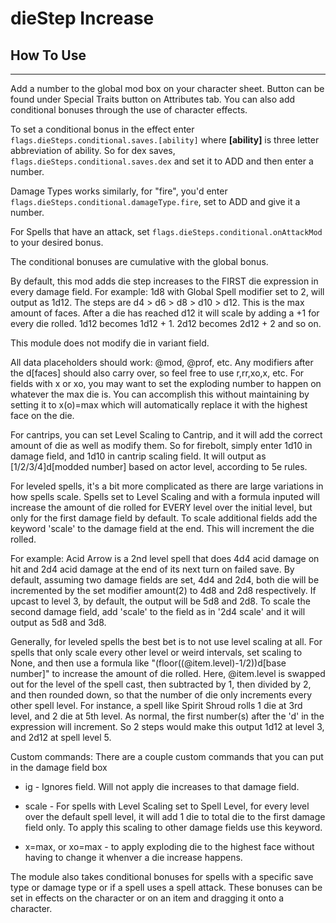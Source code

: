 # dieStep Increase


## How To Use
---
Add a number to the global mod box on your character sheet. Button can be found under Special Traits button on Attributes tab. You can also add conditional bonuses through the use of character effects.

To set a conditional bonus in the effect enter `flags.dieSteps.conditional.saves.[ability]` where **\[ability\]** is three letter abbreviation of ability. So for dex saves, `flags.dieSteps.conditional.saves.dex` and set it to ADD and then enter a number.

Damage Types works similarly, for "fire", you'd enter `flags.dieSteps.conditional.damageType.fire`, set to ADD and give it a number.

For Spells that have an attack, set `flags.dieSteps.conditional.onAttackMod` to your desired bonus.

The conditional bonuses are cumulative with the global bonus.

By default, this mod adds die step increases to the FIRST die expression in every damage field.
For example: 1d8 with Global Spell modifier set to 2, will output as 1d12. The steps are d4 > d6 > d8 > d10 > d12. This is the max amount of faces. After a die has reached d12 it will scale by adding a +1 for every die rolled. 1d12 becomes 1d12 + 1. 2d12 becomes 2d12 + 2 and so on.

This module does not modify die in variant field.

All data placeholders should work: @mod, @prof, etc. Any modifiers after the d[faces] should also carry over, so feel free to use r,rr,xo,x, etc. For fields with x or xo, you may want to set the exploding number to happen on whatever the max die is. You can accomplish this without maintaining by setting it to x(o)=max which will automatically replace it with the highest face on the die.

For cantrips, you can set Level Scaling to Cantrip, and it will add the correct amount of die as well as modify them. So for firebolt, simply enter 1d10 in damage field, and 1d10 in cantrip scaling field. It will output as [1/2/3/4]d[modded number] based on actor level, according to 5e rules.

For leveled spells, it's a bit more complicated as there are large variations in how spells scale. Spells set to Level Scaling and with a formula inputed will increase the amount of die rolled for EVERY level over the initial level, but only for the first damage field by default. To scale additional fields add the keyword 'scale' to the damage field at the end. This will increment the die rolled.

For example: Acid Arrow is a 2nd level spell that does 4d4 acid damage on hit and 2d4 acid damage at the end of its next turn on failed save. By default, assuming two damage fields are set, 4d4 and 2d4, both die will be incremented by the set modifier amount(2) to 4d8 and 2d8 respectively. If upcast to level 3, by default, the output will be 5d8 and 2d8. To scale the second damage field, add 'scale' to the field as in '2d4 scale' and it will output as 5d8 and 3d8.

Generally, for leveled spells the best bet is to not use level scaling at all. For spells that only scale every other level or weird intervals, set scaling to None, and then use a formula like "(floor((@item.level)-1/2))d[base number]" to increase the amount of die rolled. Here, @item.level is swapped out for the level of the spell cast, then subtracted by 1, then divided by 2, and then rounded down, so that the number of die only increments every other spell level. For instance, a spell like Spirit Shroud rolls 1 die at 3rd level, and 2 die at 5th level. As normal, the first number(s) after the 'd' in the expression will increment. So 2 steps would make this output 1d12 at level 3, and 2d12 at spell level 5.


Custom commands:
There are a couple custom commands that you can put in the damage field box
- ig  -  Ignores field. Will not apply die increases to that damage field.

- scale - For spells with Level Scaling set to Spell Level, for every level over the default spell level, it will add 1 die to total die to the first damage field only. To apply this scaling to other damage fields use this keyword.

- x=max, or xo=max - to apply exploding die to the highest face without having to change it whenver a die increase happens.

The module also takes conditional bonuses for spells with a specific save type or damage type or if a spell uses a spell attack. These bonuses can be set in effects on the character or on an item and dragging it onto a character. 
